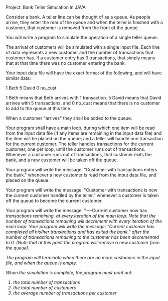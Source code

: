 Project: Bank Teller Simulation in JAVA

Consider a bank. A teller line can be thought of as a queue. As people arrive, they enter the rear of the queue and when the teller is finished with a customer, that customer is removed from the front of the queue. 

You will write a program to simulate the operation of a single teller queue.

The arrival of customers will be simulated with a single input file. Each line of data represents a new customer and the number of transactions that customer has. If a customer entry has 0 transactions, that simply means that at that time there was no customer entering the bank.

Your input data file will have the exact format of the following, and will have similar data:

1   Beth
5   David
0   no_cust

1   Beth means that Beth arrives with 1 transaction. 5   David means that David arrives with 5 transactions, and 0  no_cust means that there is no customer to add to the queue at this time.

When a customer "arrives" they shall be added to the queue.

Your program shall have a main loop, during which one item will be read from the input data file (if any items are remaining in the input data file) and the item will be placed on the queue; and a teller will handle one transaction for the current customer. The teller handles transactions for the current customer, one per loop, until the customer runs out of transactions. Whenever a customer runs out of transactions, that customer exits the bank, and a new customer will be taken off the queue.

Your program will write the message:
 "Customer <name> with <n> transactions enters the bank."
whenever a new customer is read from the input data file, and placed on the queue.

Your program will write the message:
"Customer <name> with <n> transactions is now the current customer handled by the teller."
whenever a customer is taken off the queue to become the current customer.

Your program will write the message:
"---Current customer <name> now has <i> transactions remaining.
at every iteration of the main loop. Note that the number of transactions remaining will decrement with every iteration of the main loop.
Your program will write the message:
"Current customer <name> has completed all his/her transactions and has exited the bank."
after the number of transactions remaining to the customer has been decremented to 0.
(Note that at this point the program will remove a new customer from the queue).

The program will terminate when there are no more customers in the input file, and when the queue is empty.

When the simulation is complete, the program must print out:
1) the total number of transactions
2) the total number of customers
3) the average number of transactions per customer

